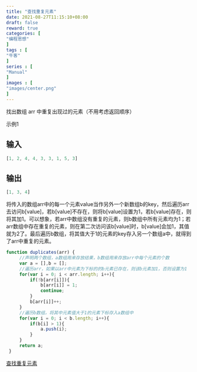 ```yaml
---
title: "查找重复元素"
date: 2021-08-27T11:15:10+08:00
draft: false
reward: true
categories: [
"编程思想"
]
tags : [
"牛客"
]
series : [
"Manual"
]
images : [
"images/center.png"
]
---
```



找出数组 arr 中重复出现过的元素（不用考虑返回顺序）

示例1

## 输入

```javascript
[1, 2, 4, 4, 3, 3, 1, 5, 3]
```

## 输出

```javascript
[1, 3, 4]
```

将传入的数组arr中的每一个元素value当作另外一个新数组b的key，然后遍历arr去访问b[value]，若b[value]不存在，则将b[value]设置为1，若b[value]存在，则将其加1。可以想象，若arr中数组没有重复的元素，则b数组中所有元素均为1；若arr数组中存在重复的元素，则在第二次访问该b[value]时，b[value]会加1，其值就为2了。最后遍历b数组，将其值大于1的元素的key存入另一个数组a中，就得到了arr中重复的元素。

```javascript
function duplicates(arr) {
     //声明两个数组，a数组用来存放结果，b数组用来存放arr中每个元素的个数
     var a = [],b = [];
     //遍历arr，如果以arr中元素为下标的的b元素已存在，则该b元素加1，否则设置为1
     for(var i = 0; i < arr.length; i++){
         if(!b[arr[i]]){
             b[arr[i]] = 1;
             continue;
         }
         b[arr[i]]++;
     }
     //遍历b数组，将其中元素值大于1的元素下标存入a数组中
     for(var i = 0; i < b.length; i++){
         if(b[i] > 1){
             a.push(i);
         }
     }
     return a;
 }
```

[查找重复元素](https://www.nowcoder.com/questionTerminal/871a468deecf453589ea261835d6b78b)
